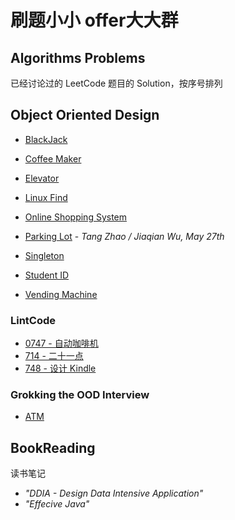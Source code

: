 # 刷题小小 offer大大群

## Algorithms Problems

已经讨论过的 LeetCode 题目的 Solution，按序号排列



## Object Oriented Design

- [BlackJack](https://github.com/openview2017/leetcode-group-solution/tree/main/Object%20Oriented%20Design/Black%20Jack)
- [Coffee Maker](https://github.com/openview2017/leetcode-group-solution/tree/main/Object%20Oriented%20Design/Coffee%20Maker)
- [Elevator](https://github.com/openview2017/leetcode-group-solution/tree/main/Object%20Oriented%20Design/Elevator)
- [Linux Find](https://github.com/openview2017/leetcode-group-solution/tree/main/Object%20Oriented%20Design/Linux%20Find)
- [Online Shopping System](https://github.com/openview2017/leetcode-group-solution/tree/main/Object%20Oriented%20Design/Online%20Shopping%20System)

- [Parking Lot](https://github.com/openview2017/leetcode-group-solution/tree/main/Object%20Oriented%20Design/Parking%20Lot)  - *Tang Zhao / Jiaqian Wu, May 27th*

- [Singleton](https://github.com/openview2017/leetcode-group-solution/tree/main/Object%20Oriented%20Design/Singleton)
- [Student ID](https://github.com/openview2017/leetcode-group-solution/tree/main/Object%20Oriented%20Design/Student%20ID)
- [Vending Machine](https://github.com/openview2017/leetcode-group-solution/tree/main/Object%20Oriented%20Design/Vending%20Machine)

### LintCode

- [0747 -  自动咖啡机](https://github.com/openview2017/leetcode-group-solution/tree/main/Object%20Oriented%20Design/LintCode%20-%20747%20-%E5%92%96%E5%95%A1%E6%9C%BA.java)
- [714 - 二十一点](https://github.com/openview2017/leetcode-group-solution/tree/main/Object%20Oriented%20Design/LintCode%20-%20714%20-%20%20%E4%BA%8C%E5%8D%81%E4%B8%80%E7%82%B9) 
- [748 - 设计 Kindle](https://github.com/openview2017/leetcode-group-solution/tree/main/Object%20Oriented%20Design/LintCode%20-%20748%20-%20%E8%AE%BE%E8%AE%A1Kindle%20) 

### Grokking the OOD Interview

- [ATM](https://github.com/openview2017/leetcode-group-solution/tree/main/Object%20Oriented%20Design/Grokking%20the%20OOD%20Interview%20-%20ATM)


## BookReading

读书笔记

- *"DDIA - Design Data Intensive Application"*
- *"Effecive Java"*
